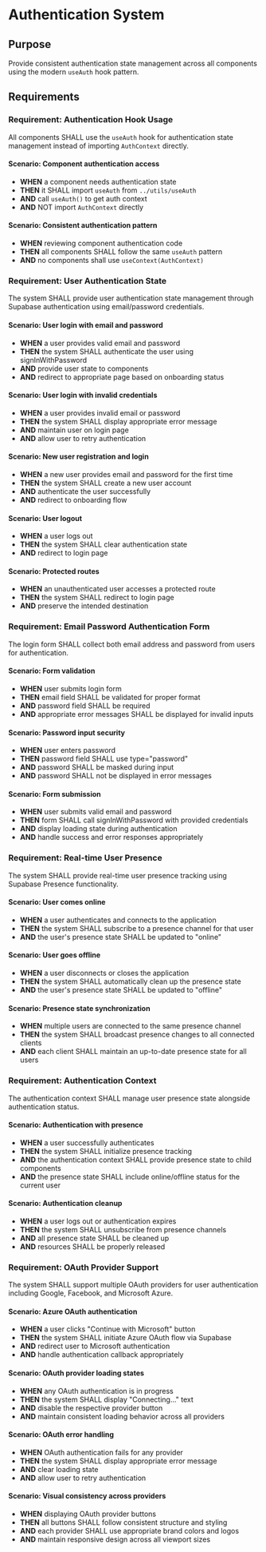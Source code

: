 # Authentication System

## Purpose
Provide consistent authentication state management across all components using the modern `useAuth` hook pattern.
## Requirements
### Requirement: Authentication Hook Usage
All components SHALL use the `useAuth` hook for authentication state management instead of importing `AuthContext` directly.

#### Scenario: Component authentication access
- **WHEN** a component needs authentication state
- **THEN** it SHALL import `useAuth` from `../utils/useAuth`
- **AND** call `useAuth()` to get auth context
- **AND** NOT import `AuthContext` directly

#### Scenario: Consistent authentication pattern
- **WHEN** reviewing component authentication code
- **THEN** all components SHALL follow the same `useAuth` pattern
- **AND** no components shall use `useContext(AuthContext)`

### Requirement: User Authentication State
The system SHALL provide user authentication state management through Supabase authentication using email/password credentials.

#### Scenario: User login with email and password
- **WHEN** a user provides valid email and password
- **THEN** the system SHALL authenticate the user using signInWithPassword
- **AND** provide user state to components
- **AND** redirect to appropriate page based on onboarding status

#### Scenario: User login with invalid credentials
- **WHEN** a user provides invalid email or password
- **THEN** the system SHALL display appropriate error message
- **AND** maintain user on login page
- **AND** allow user to retry authentication

#### Scenario: New user registration and login
- **WHEN** a new user provides email and password for the first time
- **THEN** the system SHALL create a new user account
- **AND** authenticate the user successfully
- **AND** redirect to onboarding flow

#### Scenario: User logout
- **WHEN** a user logs out
- **THEN** the system SHALL clear authentication state
- **AND** redirect to login page

#### Scenario: Protected routes
- **WHEN** an unauthenticated user accesses a protected route
- **THEN** the system SHALL redirect to login page
- **AND** preserve the intended destination

### Requirement: Email Password Authentication Form
The login form SHALL collect both email address and password from users for authentication.

#### Scenario: Form validation
- **WHEN** user submits login form
- **THEN** email field SHALL be validated for proper format
- **AND** password field SHALL be required
- **AND** appropriate error messages SHALL be displayed for invalid inputs

#### Scenario: Password input security
- **WHEN** user enters password
- **THEN** password field SHALL use type="password"
- **AND** password SHALL be masked during input
- **AND** password SHALL not be displayed in error messages

#### Scenario: Form submission
- **WHEN** user submits valid email and password
- **THEN** form SHALL call signInWithPassword with provided credentials
- **AND** display loading state during authentication
- **AND** handle success and error responses appropriately

### Requirement: Real-time User Presence
The system SHALL provide real-time user presence tracking using Supabase Presence functionality.

#### Scenario: User comes online
- **WHEN** a user authenticates and connects to the application
- **THEN** the system SHALL subscribe to a presence channel for that user
- **AND** the user's presence state SHALL be updated to "online"

#### Scenario: User goes offline
- **WHEN** a user disconnects or closes the application
- **THEN** the system SHALL automatically clean up the presence state
- **AND** the user's presence state SHALL be updated to "offline"

#### Scenario: Presence state synchronization
- **WHEN** multiple users are connected to the same presence channel
- **THEN** the system SHALL broadcast presence changes to all connected clients
- **AND** each client SHALL maintain an up-to-date presence state for all users

### Requirement: Authentication Context
The authentication context SHALL manage user presence state alongside authentication status.

#### Scenario: Authentication with presence
- **WHEN** a user successfully authenticates
- **THEN** the system SHALL initialize presence tracking
- **AND** the authentication context SHALL provide presence state to child components
- **AND** the presence state SHALL include online/offline status for the current user

#### Scenario: Authentication cleanup
- **WHEN** a user logs out or authentication expires
- **THEN** the system SHALL unsubscribe from presence channels
- **AND** all presence state SHALL be cleaned up
- **AND** resources SHALL be properly released

### Requirement: OAuth Provider Support
The system SHALL support multiple OAuth providers for user authentication including Google, Facebook, and Microsoft Azure.

#### Scenario: Azure OAuth authentication
- **WHEN** a user clicks "Continue with Microsoft" button
- **THEN** the system SHALL initiate Azure OAuth flow via Supabase
- **AND** redirect user to Microsoft authentication
- **AND** handle authentication callback appropriately

#### Scenario: OAuth provider loading states
- **WHEN** any OAuth authentication is in progress
- **THEN** the system SHALL display "Connecting..." text
- **AND** disable the respective provider button
- **AND** maintain consistent loading behavior across all providers

#### Scenario: OAuth error handling
- **WHEN** OAuth authentication fails for any provider
- **THEN** the system SHALL display appropriate error message
- **AND** clear loading state
- **AND** allow user to retry authentication

#### Scenario: Visual consistency across providers
- **WHEN** displaying OAuth provider buttons
- **THEN** all buttons SHALL follow consistent structure and styling
- **AND** each provider SHALL use appropriate brand colors and logos
- **AND** maintain responsive design across all viewport sizes

